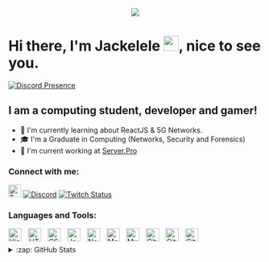 <div align="center">
 <img src="https://readme-typing-svg.herokuapp.com?center=true&lines=Hello+World!;I+am+Jackelele;Welcome+to+my+profile!">

 </div>
 <h1>Hi there, I'm Jackelele <img src="https://emojis.slackmojis.com/emojis/images/1579216111/7550/pikachu_wave.gif?1579216111" width="30"/>, nice to see you.</h1>

[![Discord Presence](https://lanyard-profile-readme.vercel.app/api/377175513372033024)](https://discord.com/users/377175513372033024)

## I am a computing student, developer and gamer!

- 🌱 I'm currently learning about ReactJS & 5G Networks.
- 🎓 I'm a Graduate in Computing (Networks, Security and Forensics)
- 🙌 I'm current working at <a href="https://server.pro">Server.Pro</a>

### Connect with me:
 <a href="https://twitter.com/Jackelele_"><img alt="Twitter" src="https://i.imgur.com/JEatbyV.png" width="25"></a>
 <a href="https://discord.gg/milky"><img alt="Discord" src="https://img.shields.io/discord/903623898879377518"></a>
 <a href="https://twitch.tv/JackeleleHD"><img alt="Twitch Status" src="https://img.shields.io/twitch/status/JackeleleHD?style=social"></a>


### Languages and Tools:

<img align="left" alt="Visual Studio Code" width="26px" src="https://cdn.jsdelivr.net/gh/devicons/devicon/icons/vscode/vscode-original.svg" style="padding-right:10px;" />
<img align="left" alt="HTML5" width="26px" src="https://cdn.jsdelivr.net/gh/devicons/devicon/icons/html5/html5-original.svg" style="padding-right:10px;" />
<img align="left" alt="CSS3" width="26px" src="https://cdn.jsdelivr.net/gh/devicons/devicon/icons/css3/css3-original.svg" style="padding-right:10px;" />
<img align="left" alt="JavaScript" width="26px" src="https://cdn.jsdelivr.net/gh/devicons/devicon/icons/javascript/javascript-original.svg" style="padding-right:10px;" />
<img align="left" alt="Node.js" width="26px" src="https://cdn.jsdelivr.net/gh/devicons/devicon/icons/nodejs/nodejs-original.svg" style="padding-right:10px;" />
<img align="left" alt="MongoDB" width="26px" src="https://cdn.jsdelivr.net/gh/devicons/devicon/icons/mongodb/mongodb-original.svg" style="padding-right:10px;" />
<img align="left" alt="MySQL" width="26px" src="https://cdn.jsdelivr.net/gh/devicons/devicon/icons/mysql/mysql-original.svg" style="padding-right:10px;" />
<img align="left" alt="Git" width="26px" src="https://cdn.jsdelivr.net/gh/devicons/devicon/icons/git/git-original.svg" style="padding-right:10px;" />
<img align="left" alt="GitHub" width="26px" src="https://user-images.githubusercontent.com/3369400/139447912-e0f43f33-6d9f-45f8-be46-2df5bbc91289.png" style="padding-right:10px;" />
<img align="left" alt="GitHub" width="26px" src="https://user-images.githubusercontent.com/3369400/139448065-39a229ba-4b06-434b-bc67-616e2ed80c8f.png" style="padding-right:10px;" /></div> 
<br>
<br>

<details>
  <summary>:zap: GitHub Stats</summary>

  <img align="left" alt="codeSTACKr's GitHub Stats" src="https://metrics.lecoq.io/Jackelele?template=classic&base.header=0&languages=1&lines=1&notable=1&pagespeed=1&languages.limit=8&languages.sections=most-used&languages.colors=github&languages.threshold=0%25&languages.indepth=false&languages.recent.load=300&languages.recent.days=14&notable.repositories=false&pagespeed.url=.user.website&pagespeed.detailed=false&pagespeed.screenshot=false&config.timezone=Europe%2FLondon" />

</details>
